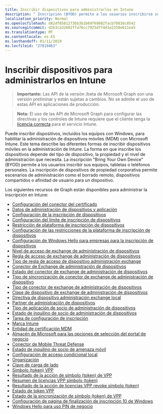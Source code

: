 ```yaml
---
title: Inscribir dispositivos para administrarlos en Intune
description: " Inscripción (BYOD) permite a los usuarios inscribirse sus teléfonos personal, tabletas o PCs. La inscripción de dispositivos de propiedad corporativa permite escenarios de administración como el borrado remoto, dispositivos compartidos o afinidad de usuario para un dispositivo."
localization_priority: Normal
ms.openlocfilehash: d82df0581273bb3b1b69f69802facb70816c8542
ms.sourcegitcommit: d2b3ca32602ffa76cc7925d7f4d1e2258e611ea5
ms.translationtype: MT
ms.contentlocale: es-ES
ms.lasthandoff: 01/11/2019
ms.locfileid: "27819463"
---
```

# <a name="enroll-devices-for-management-in-intune"></a>Inscribir dispositivos para administrarlos en Intune

> **Importante:** Las API de la versión /beta de Microsoft Graph son una versión preliminar y están sujetas a cambios. No se admite el uso de estas API en aplicaciones de producción.

> **Nota:** El uso de las API de Microsoft Graph para configurar las directivas y los controles de Intune requiere que el cliente tenga la [licencia correcta](https://www.microsoft.com/en-us/cloud-platform/microsoft-intune-pricing) para el servicio Intune.

Puede inscribir dispositivos, incluidos los equipos con Windows, para habilitar la administración de dispositivos móviles (MDM) con Microsoft Intune. Este tema describe las diferentes formas de inscribir dispositivos móviles en la administración de Intune. La forma en que inscribe los dispositivos depende del tipo de dispositivo, la propiedad y el nivel de administración que necesita. La inscripción "Bring Your Own Device" (BYOD) permite a los usuarios inscribir sus equipos, tabletas o teléfonos personales. La inscripción de dispositivos de propiedad corporativa permite escenarios de administración como el borrado remoto, dispositivos compartidos o afinidad de usuario para un dispositivo.

Los siguientes recursos de Graph están disponibles para administrar la inscripción en Intune:

- [Configuración del conector del certificado](intune-onboarding-certificateconnectorsetting.md)
- [Datos de administración de dispositivos y aplicación](intune-onboarding-deviceandappmanagementdata.md)
- [Configuración de la inscripción de dispositivos](intune-onboarding-deviceenrollmentconfiguration.md)
- [Configuración del límite de inscripción de dispositivos](intune-onboarding-deviceenrollmentlimitconfiguration.md)
- [Restricción de plataforma de inscripción de dispositivos](intune-onboarding-deviceenrollmentplatformrestriction.md)
- [Configuración de las restricciones de la plataforma de inscripción de dispositivos](intune-onboarding-deviceenrollmentplatformrestrictionsconfiguration.md)
- [Configuración de Windows Hello para empresas para la inscripción de dispositivos](intune-onboarding-deviceenrollmentwindowshelloforbusinessconfiguration.md)
- [Nivel de acceso de exchange de administración de dispositivos](intune-onboarding-devicemanagementexchangeaccesslevel.md)
- [Regla de acceso de exchange de administración de dispositivos](intune-onboarding-devicemanagementexchangeaccessrule.md)
- [Tipo de regla de acceso de dispositivo administración exchange](intune-onboarding-devicemanagementexchangeaccessruletype.md)
- [Conector de Exchange de administración de dispositivos](intune-onboarding-devicemanagementexchangeconnector.md)
- [Estado del conector de exchange de administración de dispositivos](intune-onboarding-devicemanagementexchangeconnectorstatus.md)
- [Tipo de sincronización de conector de exchange de administración de dispositivo](intune-onboarding-devicemanagementexchangeconnectorsynctype.md)
- [Tipo de conector de exchange de administración de dispositivos](intune-onboarding-devicemanagementexchangeconnectortype.md)
- [Clase de dispositivo de exchange de administración de dispositivos](intune-onboarding-devicemanagementexchangedeviceclass.md)
- [Directiva de dispositivo administración exchange local](intune-onboarding-devicemanagementexchangeonpremisespolicy.md)
- [Partner de administración de dispositivos](intune-onboarding-devicemanagementpartner.md)
- [Tipo de aplicación de socio de administración de dispositivos](intune-onboarding-devicemanagementpartnerapptype.md)
- [Estado de inquilino de socio de administración de dispositivos](intune-onboarding-devicemanagementpartnertenantstate.md)
- [Tarea de configuración de inscripción](intune-onboarding-enrollmentconfigurationassignment.md)
- [Marca Intune](intune-onboarding-intunebrand.md)
- [Entidad de certificación MDM](intune-onboarding-mdmauthority.md)
- [Almacén de Microsoft para las opciones de selección del portal de negocio](intune-onboarding-microsoftstoreforbusinessportalselectionoptions.md)
- [Conector de Mobile Threat Defense](intune-onboarding-mobilethreatdefenseconnector.md)
- [Estado de inquilino de socio de amenaza móvil](intune-onboarding-mobilethreatpartnertenantstate.md)
- [Configuración de acceso condicional local](intune-onboarding-onpremisesconditionalaccesssettings.md)
- [Organización](intune-onboarding-organization.md)
- [Clave de carga de lado](intune-onboarding-sideloadingkey.md)
- [Símbolo (token) VPP](intune-onboarding-vpptoken.md)
- [Resultado de la acción de símbolo (token) de VPP](intune-onboarding-vpptokenactionresult.md)
- [Resumen de licencias VPP símbolo (token)](intune-onboarding-vpptokenlicensesummary.md)
- [Resultado de la acción de licencias VPP revoke símbolo (token)](intune-onboarding-vpptokenrevokelicensesactionresult.md)
- [Estado de token VPP](intune-onboarding-vpptokenstate.md)
- [Estado de la sincronización de símbolo (token) de VPP](intune-onboarding-vpptokensyncstatus.md)
- [Configuración de página de finalización de inscripción 10 de Windows](intune-onboarding-windows10enrollmentcompletionpageconfiguration.md)
- [Windows Hello para uso PIN de negocio](intune-onboarding-windowshelloforbusinesspinusage.md)

